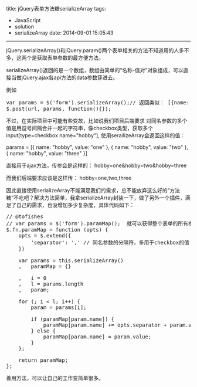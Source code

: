 title: jQuery表单方法糖serializeArray
tags:
  - JavaScript
  - solution
  - serializeArray
date: 2014-09-01 15:05:43
---

jQuery.serializeArray()和jQuery.param()两个表单相关的方法不知道用的人多不多，这两个是获取表单参数的最方便方法。

serializeArray()返回的是一个数组，数组由简单的“名称-值对”对象组成，可以直接当做jQuery.ajax各api方法的data参数穿进去。

例如 

<pre>
var params = $('form').serializeArray();// 返回类似： [{name: 'title', value: '标题'},  {name: 'content', value: '内容值'}]
$.post(url, params, function(){});
</pre>

不过，在实际项目中可能有些变故，比如说我们项目后端要求 对同名参数的多个值是用逗号间隔合并一起的字符串，像checkbox类型，获取多个input[type=checkbox name="hobby"], 使用serailizeArray会返回这样的值：

params = [{ name: "hobby", value: "one" }, { name: "hobby", value: "two" }, { name: "hobby", value: "three" }]

直接用于ajax方法，传参会是这样的： hobby=one&#038;hobby=two&#038;hobby=three

而我们后端要求应该是这样传： hobby=one,two,three

因此直接使用serializeArray不能满足我们的需求，总不能放弃这么好的“方法糖”不吃吧？解决方法简单，我拿serializeArray封装一下，做了另外一个插件，满足了自己的需求，也没增加多少复杂度，具体代码如下：

<pre>
// @tofishes
// var params = $('form').paramMap();  就可以获得整个表单的所有参数
$.fn.paramMap = function (opts) {
    opts = $.extend({
        'separator': ',' // 同名参数的分隔符，多用于checkbox的值
    })

    var params = this.serializeArray()
    ,   paramMap = {}

    ,   i = 0
    ,   l = params.length
    ,   param;

    for (; i < l; i++) {
        param = params[i];

        if (paramMap[param.name]) {
            paramMap[param.name] += opts.separator + param.value;
        } else {
            paramMap[param.name] = param.value;
        }
    };

    return paramMap;
};
</pre>

善用方法，可以让自己的工作变简单很多。